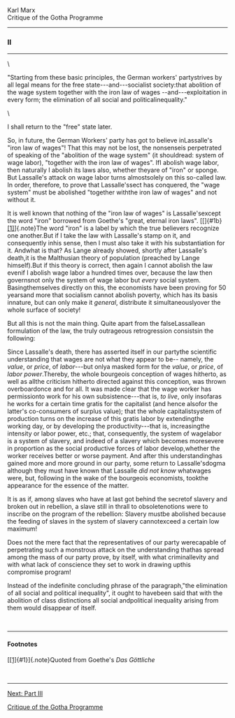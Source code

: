 Karl Marx\
Critique of the Gotha Programme

------------------------------------------------------------------------

### II

------------------------------------------------------------------------

\

\"Starting from these basic principles, the German workers\'
partystrives by all legal means for the free state---and---socialist
society:that abolition of the wage system together with the iron law of
wages \--and---exploitation in every form; the elimination of all social
and politicalinequality.\"

\

I shall return to the \"free\" state later.

So, in future, the German Workers\' party has got to believe
inLassalle\'s \"iron law of wages\"! That this may not be lost, the
nonsenseis perpetrated of speaking of the \"abolition of the wage
system\" (it shouldread: system of wage labor), \"together with the iron
law of wages\". IfI abolish wage labor, then naturally I abolish its
laws also, whether theyare of \"iron\" or sponge. But Lassalle\'s attack
on wage labor turns almostsolely on this so-called law. In order,
therefore, to prove that Lassalle\'ssect has conquered, the \"wage
system\" must be abolished \"together withthe iron law of wages\" and
not without it.

It is well known that nothing of the \"iron law of wages\" is
Lassalle\'sexcept the word \"iron\" borrowed from Goethe\'s \"great,
eternal iron laws\". [[]{#1b}[\[1\]](#1)]{.note}The word \"iron\" is a
label by which the true believers recognize one another.But if I take
the law with Lassalle\'s stamp on it, and consequently inhis sense, then
I must also take it with his substantiation for it. Andwhat is that? As
Lange already showed, shortly after Lassalle\'s death,it is the
Malthusian theory of population (preached by Lange himself).But if this
theory is correct, then again I cannot abolish the law evenif I abolish
wage labor a hundred times over, because the law then governsnot only
the system of wage labor but *every* social system. Basingthemselves
directly on this, the economists have been proving for 50 yearsand more
that socialism cannot abolish poverty, which has its basis innature, but
can only make it *general*, distribute it simultaneouslyover the whole
surface of society!

But all this is not the main thing. Quite apart from the falseLassallean
formulation of the law, the truly outrageous retrogression consistsin
the following:

Since Lassalle\'s death, there has asserted itself in our partythe
scientific understanding that wages are not what they appear to be\--
namely, the *value*, or *price*, of *labor*---but onlya masked form for
the *value*, or *price*, of *labor power*.Thereby, the whole bourgeois
conception of wages hitherto, as well as allthe criticism hitherto
directed against this conception, was thrown overboardonce and for all.
It was made clear that the wage worker has permissionto work for his own
subsistence---that is, *to live*, only insofaras he works for a certain
time gratis for the capitalist (and hence alsofor the latter\'s
co-consumers of surplus value); that the whole capitalistsystem of
production turns on the increase of this gratis labor by extendingthe
working day, or by developing the productivity---that is, increasingthe
intensity or labor power, etc.; that, consequently, the system of
wagelabor is a system of slavery, and indeed of a slavery which becomes
moresevere in proportion as the social productive forces of labor
develop,whether the worker receives better or worse payment. And after
this understandinghas gained more and more ground in our party, some
return to Lassalle\'sdogma although they must have known that Lassalle
*did not know* whatwages were, but, following in the wake of the
bourgeois economists, tookthe appearance for the essence of the matter.

It is as if, among slaves who have at last got behind the secretof
slavery and broken out in rebellion, a slave still in thrall to
obsoletenotions were to inscribe on the program of the rebellion:
Slavery mustbe abolished because the feeding of slaves in the system of
slavery cannotexceed a certain low maximum!

Does not the mere fact that the representatives of our party werecapable
of perpetrating such a monstrous attack on the understanding thathas
spread among the mass of our party prove, by itself, with what
criminallevity and with what lack of conscience they set to work in
drawing upthis compromise program!

Instead of the indefinite concluding phrase of the paragraph,\"the
elimination of all social and political inequality\", it ought to
havebeen said that with the abolition of class distinctions all social
andpolitical inequality arising from them would disappear of itself.

 

------------------------------------------------------------------------

#### Footnotes

[[\[1\]](#1b){#1}]{.note}Quoted from Goethe\'s *Das Göttliche*

 

------------------------------------------------------------------------

[Next: Part III](ch03.htm)

[Critique of the Gotha Programme](index.htm)
